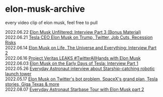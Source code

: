 # elon-musk-archive
every video clip of elon musk, feel free to pull

2022.06.22 [Elon Musk Unfiltered: Interview Part 3 (Bonus Material)](https://www.youtube.com/watch?v=u5w_VkAx6tc&t=1351s)<br/>
2022.06.21 [Tesla CEO Elon Musk on Trump, Twitter, Job Cuts, Recession Risks](https://www.youtube.com/watch?v=TjBA6jy4ako)<br/>
2022.06.14 [Elon Musk on Life, The Universe and Everything: Interview Part 2](https://www.youtube.com/watch?v=iHmSrK238vI&t=610s)<br/>
2022.06.16 [Project Veritas LEAKS #TwitterAllHands with Elon Musk](https://www.youtube.com/watch?v=UcxCt7KSTXs)<br/>
2022.06.03 [Elon Musk on the Early Days of Tesla: Interview Part 1](https://www.youtube.com/watch?v=AeeeEDSekG8)<br/>
2022.05.26 [Everyday Astronaut interview about Starship-catching robotic launch tower](https://www.youtube.com/watch?v=XP5k3ZzPf_0&t=254s)<br/>
2022.05.17 [Elon Musk on Twitter's bot problem, SpaceX's grand plan, Tesla stories, Giga Texas & more](https://www.youtube.com/watch?v=CnxzrX9tNoc)<br/>
2022.08.07 [Everyday Astronaut Starbase Tour with Elon Musk part 2](https://www.youtube.com/watch?v=SA8ZBJWo73E&t=247s)<br/>


